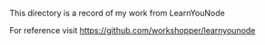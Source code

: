 This directory is a record of my work from LearnYouNode

For reference visit https://github.com/workshopper/learnyounode
